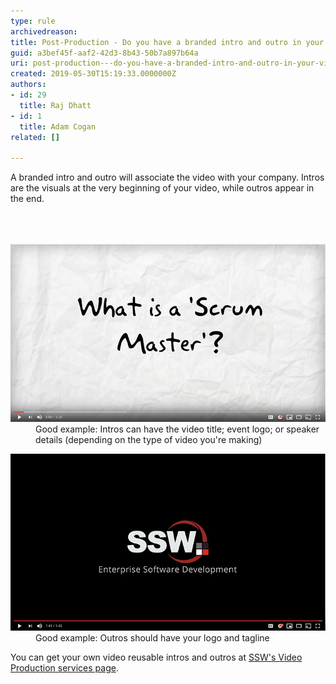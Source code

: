```yaml
---
type: rule
archivedreason: 
title: Post-Production - Do you have a branded intro and outro in your videos?
guid: a3bef45f-aaf2-42d3-8b43-50b7a897b64a
uri: post-production---do-you-have-a-branded-intro-and-outro-in-your-videos
created: 2019-05-30T15:19:33.0000000Z
authors:
- id: 29
  title: Raj Dhatt
- id: 1
  title: Adam Cogan
related: []

---
```



​A branded intro and outro will associate the video with your company. Intros are the visuals at the very beginning of your video, while outros appear in the end.<br><br>
<br><excerpt class='endintro'></excerpt><br>
<dl class="goodImage"><dt>​​<img src="Screen Shot 2019-05-30 at 8.42.12 AM.png" alt="Screen Shot 2019-05-30 at 8.42.12 AM.png" /></dt><dd>Good example: Intros can have the video title; event logo; or speaker details (depending on the type of video you're making)​​</dd></dl><dl class="goodImage"><dt>​​<img src="Screen Shot 2019-05-30 at 8.25.51 AM.png" alt="Screen Shot 2019-05-30 at 8.25.51 AM.png" /></dt><dd>Good example: Outros should have your logo and tagline​​​</dd></dl><p>You can get your own video reusable intros and outros at <a href="https://www.ssw.com.au/ssw/Consulting/Video-Production/Video-Production-Reusable-Extras.aspx">SSW's Video Production services page​</a>.​<br></p>


